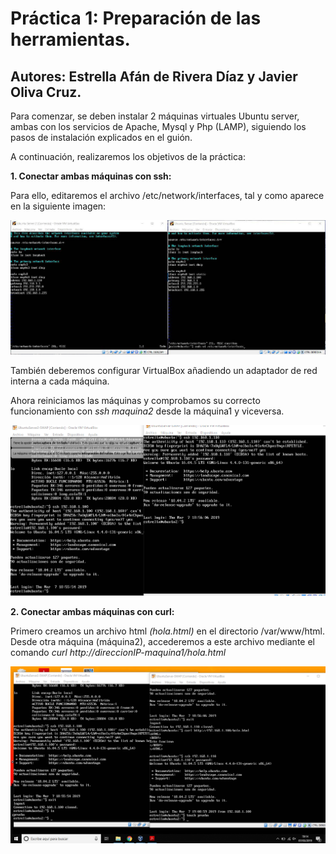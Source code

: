# Práctica 1: Preparación de las herramientas.
## Autores: Estrella Afán de Rivera Díaz y Javier Oliva Cruz.

Para comenzar, se deben instalar 2 máquinas virtuales Ubuntu server, ambas con los servicios de Apache, Mysql y Php (LAMP), siguiendo los pasos de instalación explicados en el guión.

A continuación, realizaremos los objetivos de la práctica:

**1. Conectar ambas máquinas con ssh:**

Para ello, editaremos el archivo /etc/network/interfaces, tal y como aparece en la siguiente imagen:

![img](https://github.com/estrella415/SWAP/blob/master/Practica1/imagen1.jpg)

También deberemos configurar VirtualBox añadiendo un adaptador de red interna a cada máquina.

Ahora reiniciamos las máquinas y comprobamos su correcto funcionamiento con *ssh maquina2* desde la máquina1 y viceversa. 

![img](https://github.com/estrella415/SWAP/blob/master/Practica1/imagen2.png)

**2. Conectar ambas máquinas con curl:**

Primero creamos un archivo html *(hola.html)* en el directorio /var/www/html. Desde otra máquina (máquina2), accederemos a este archivo mediante el comando *curl http://direccionIP-maquina1/hola.html*

![img](https://github.com/estrella415/SWAP/blob/master/Practica1/imagen3.png)
